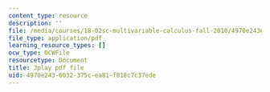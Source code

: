 ```yaml
---
content_type: resource
description: ''
file: /media/courses/18-02sc-multivariable-calculus-fall-2010/4970e2436032375cea81f818c7c37ede_qA83eznsKp8.pdf
file_type: application/pdf
learning_resource_types: []
ocw_type: OCWFile
resourcetype: Document
title: 3play pdf file
uid: 4970e243-6032-375c-ea81-f818c7c37ede
---
```

